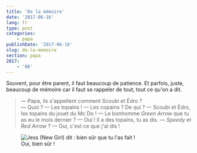 ```yaml
---
title: 'De la mémoire'
date: '2017-06-16'
lang: fr
type: post
categories:
    - papa
publishDate: '2017-06-16'
slug: de-la-memoire
section: papa
2017:
    - '06'
---
```


Souvent, pour être parent, il faut beaucoup de patience. Et parfois, juste, beaucoup de mémoire car il faut se rappeler de tout, tout ce qu'on a dit.

<!--more-->

> — Papa, ils s'appellent comment Scoubi et Édro ?  
> — Quoi ?
> — Les topains !
> — Les copains ? De qui ?
> — Scoubi et Édro, les topains du jouet du Mc Do !
> — Le bonhomme _Green Arrow_ que tu as eu le mois dernier ?
> — Oui ! Il a des topains, tu as dis.
> — _Speedy_ et _Red Arrow_ ?
> — Oui, c'est ce que j'ai dis !

<figure>
  <img src="{{<fileFolder>}}of-course.gif" alt="Jess (New Girl) dit : bien sûr que tu l'as fait !"/>
  <figcaption>Oui, bien sûr&nbsp;!</figcaption>
</figure>
